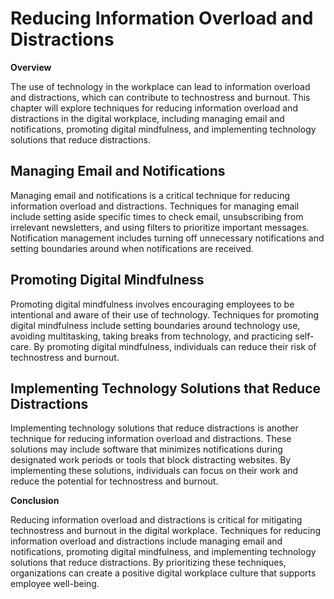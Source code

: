 # Reducing Information Overload and Distractions

**Overview**

The use of technology in the workplace can lead to information overload and distractions, which can contribute to technostress and burnout. This chapter will explore techniques for reducing information overload and distractions in the digital workplace, including managing email and notifications, promoting digital mindfulness, and implementing technology solutions that reduce distractions.

Managing Email and Notifications
--------------------------------

Managing email and notifications is a critical technique for reducing information overload and distractions. Techniques for managing email include setting aside specific times to check email, unsubscribing from irrelevant newsletters, and using filters to prioritize important messages. Notification management includes turning off unnecessary notifications and setting boundaries around when notifications are received.

Promoting Digital Mindfulness
-----------------------------

Promoting digital mindfulness involves encouraging employees to be intentional and aware of their use of technology. Techniques for promoting digital mindfulness include setting boundaries around technology use, avoiding multitasking, taking breaks from technology, and practicing self-care. By promoting digital mindfulness, individuals can reduce their risk of technostress and burnout.

Implementing Technology Solutions that Reduce Distractions
----------------------------------------------------------

Implementing technology solutions that reduce distractions is another technique for reducing information overload and distractions. These solutions may include software that minimizes notifications during designated work periods or tools that block distracting websites. By implementing these solutions, individuals can focus on their work and reduce the potential for technostress and burnout.

**Conclusion**

Reducing information overload and distractions is critical for mitigating technostress and burnout in the digital workplace. Techniques for reducing information overload and distractions include managing email and notifications, promoting digital mindfulness, and implementing technology solutions that reduce distractions. By prioritizing these techniques, organizations can create a positive digital workplace culture that supports employee well-being.
